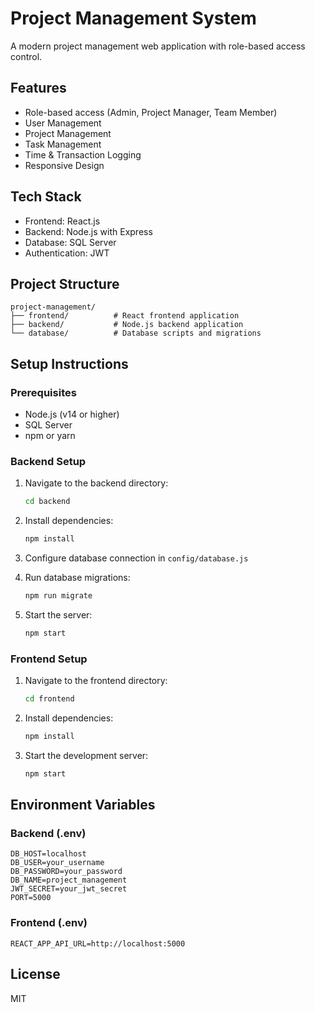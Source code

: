 # Project Management System

A modern project management web application with role-based access control.

## Features

- Role-based access (Admin, Project Manager, Team Member)
- User Management
- Project Management
- Task Management
- Time & Transaction Logging
- Responsive Design

## Tech Stack

- Frontend: React.js
- Backend: Node.js with Express
- Database: SQL Server
- Authentication: JWT

## Project Structure

```
project-management/
├── frontend/          # React frontend application
├── backend/           # Node.js backend application
└── database/          # Database scripts and migrations
```

## Setup Instructions

### Prerequisites

- Node.js (v14 or higher)
- SQL Server
- npm or yarn

### Backend Setup

1. Navigate to the backend directory:
   ```bash
   cd backend
   ```

2. Install dependencies:
   ```bash
   npm install
   ```

3. Configure database connection in `config/database.js`

4. Run database migrations:
   ```bash
   npm run migrate
   ```

5. Start the server:
   ```bash
   npm start
   ```

### Frontend Setup

1. Navigate to the frontend directory:
   ```bash
   cd frontend
   ```

2. Install dependencies:
   ```bash
   npm install
   ```

3. Start the development server:
   ```bash
   npm start
   ```

## Environment Variables

### Backend (.env)
```
DB_HOST=localhost
DB_USER=your_username
DB_PASSWORD=your_password
DB_NAME=project_management
JWT_SECRET=your_jwt_secret
PORT=5000
```

### Frontend (.env)
```
REACT_APP_API_URL=http://localhost:5000
```

## License

MIT 